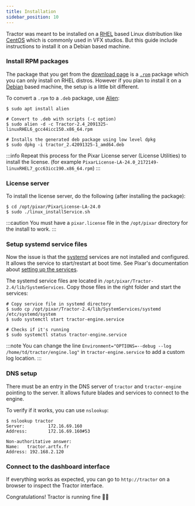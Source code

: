 ```yaml
---
title: Installation
sidebar_position: 10
---
```


Tractor was meant to be installed on a [RHEL](https://en.wikipedia.org/wiki/Red_Hat_Enterprise_Linux) based Linux distribution like [CentOS](https://en.wikipedia.org/wiki/CentOS) which is commonly used in VFX studios. But this guide include instructions to install it on a Debian based machine.

### Install RPM packages

The package that you get from the [download page](https://renderman.pixar.com/forum/download.php) is a [`.rpm`](https://en.wikipedia.org/wiki/RPM_Package_Manager) package which you can only install on RHEL distros.
However if you plan to install it on a [Debian](https://en.wikipedia.org/wiki/Debian) based machine, the setup is a little bit different.

To convert a `.rpm` to a `.deb` package, use [Alien](https://github.com/mildred/alien):

```shell
$ sudo apt install alien

# Convert to .deb with scripts (-c option)
$ sudo alien -d -c Tractor-2.4_2091325-linuxRHEL6_gcc44icc150.x86_64.rpm

# Installs the generated deb package using low level dpkg
$ sudo dpkg -i tractor_2.42091325-1_amd64.deb
```

:::info
Repeat this process for the Pixar License server (License Utilities) to install the license. (for example `PixarLicense-LA-24.0_2172149-linuxRHEL7_gcc63icc190.x86_64.rpm`)
:::

### License server

To install the license server, do the following (after installing the package):

```shell
$ cd /opt/pixar/PixarLicense-LA-24.0
$ sudo ./linux_installService.sh
```

:::caution
You must have a `pixar.license` file in the `/opt/pixar` directory for the install to work.
:::

### Setup systemd service files

Now the issue is that the [systemd](https://en.wikipedia.org/wiki/Systemd) services are not installed and configured. It allows the service to start/restart at boot time.
See Pixar's documentation about [setting up the services](https://rmanwiki.pixar.com/display/TRA/Setting+Up+Services).

The systemd service files are located in `/opt/pixar/Tractor-2.4/lib/SystemServices`. Copy those files in the right folder and start the services:

```shell
# Copy service file in systemd directory
$ sudo cp /opt/pixar/Tractor-2.4/lib/SystemServices/systemd /etc/systemd/system
$ sudo systemctl start tractor-engine.service

# Checks if it's running
$ sudo systemctl status tractor-engine.service
```

:::note
You can change the line `Environment="OPTIONS=--debug --log /home/td/tractor/engine.log"` in `tractor-engine.service` to add a custom log location.
:::

### DNS setup

There must be an entry in the DNS server of `tractor` and `tractor-engine` pointing to the server. It allows future blades and services to connect to the engine.

To verify if it works, you can use `nslookup`:

```shell
$ nslookup tractor
Server:         172.16.69.160
Address:        172.16.69.160#53

Non-authoritative answer:
Name:   tractor.artfx.fr
Address: 192.168.2.120
```

### Connect to the dashboard interface

If everything works as expected, you can go to `http://tractor` on a browser to inspect the Tractor interface.

Congratulations! Tractor is running fine 🚜🚜
